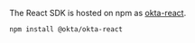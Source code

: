 The React SDK is hosted on npm as [okta-react](https://www.npmjs.com/package/@okta/okta-react).

```
npm install @okta/okta-react
```
